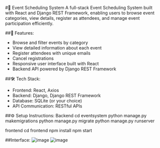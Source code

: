 #🎉 Event Scheduling System
A full-stack Event Scheduling System built with React and Django REST Framework, enabling users to browse event categories, view details, register as attendees, and manage event participation efficiently.

##🚀 Features:
* Browse and filter events by category
* View detailed information about each event
* Register attendees with unique emails
* Cancel registrations
* Responsive user interface built with React
* Backend API powered by Django REST Framework

##🛠️ Tech Stack:
* Frontend: React, Axios
* Backend: Django, Django REST Framework
* Database: SQLite (or your choice)
* API Communication: RESTful APIs

##⚙️ Setup Instructions:
Backend
cd eventsystem
python manage.py makemigrations
python manage.py migrate
python manage.py runserver

frontend
cd frontend
npm install
npm start

##Interface:
![image](https://github.com/user-attachments/assets/6688c6be-5d20-4233-a19e-9db4b9428aad)
![image](https://github.com/user-attachments/assets/a1b8921b-517e-4f93-9b1a-8a441bac42e2)

